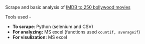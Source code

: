Scrape and basic analysis of [IMDB to 250 bollywood movies](https://www.imdb.com/india/top-rated-indian-movies/)

Tools used -

* **To scrape**: Python (selenium and CSV)
* **For analyzing:** MS excel (functions used `countif, averageif`)
* **For visulization:** MS excel